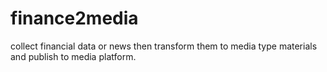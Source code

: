 # finance2media
collect financial data  or news then transform them to media type materials and publish to media platform.
